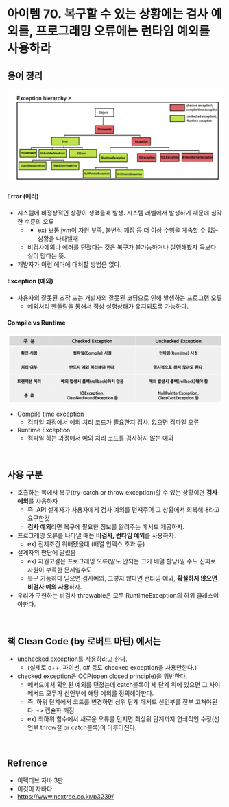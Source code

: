 # 아이템 70. 복구할 수 있는 상황에는 검사 예외를, 프로그래밍 오류에는 런타임 예외를 사용하라

## 용어 정리

<img alt="44444444444›››››› 1" src="../../images/hs/week_15/70_%EA%B2%80%EC%82%AC%EC%98%88%EC%99%B8_%EB%9F%B0%ED%83%80%EC%9E%84%EC%97%90%EB%9F%AC/c5b49055b7b49c085c1b64560a8e6d761694d6f944d2b6cbf05cc6ef1cb31c67.png" />  

#### Error (에러)
- 시스템에 비정상적인 상황이 생겼을때 발생. 시스템 레벨에서 발생하기 때문에 심각한 수준의 오류
  - - ex) 보통 jvm이 자원 부족, 불변식 깨짐 등 더 이상 수행을 계속할 수 없는 상황을 나타낼때
  - 비검사예외나 에러를 던졌다는 것은 복구가 불가능하거나 실행해봤자 득보다 실이 많다는 뜻.
- 개발자가 이런 에러에 대처할 방법은 없다.

#### Exception (예외)
- 사용자의 잘못된 조작 또는 개발자의 잘못된 코딩으로 인해 발생하는 프로그램 오류
  - 예외처리 헨들링을 통해서 정상 실행상태가 유지되도록 가능하다.
#### Compile vs Runtime 
<img alt="picture 2" src="../../images/hs/week_15/70_%EA%B2%80%EC%82%AC%EC%98%88%EC%99%B8_%EB%9F%B0%ED%83%80%EC%9E%84%EC%97%90%EB%9F%AC/fbde9fd7c39d29bef5452602f95d947f5837f35061a9bf11a8efd698366525b2.png" />  

- Compile time exception
  - 컴파일 과정에서 예외 처리 코드가 필요한지 검사. 없으면 컴파일 오류
- Runtime Exception
  - 컴파일 하는 과정에서 예외 처리 코드를 검사하지 않는 예외

<br/>

## 사용 구분
- 호출하는 쪽에서 복구(try-catch or throw exception)할 수 있는 상황이면 **검사 예외**를 사용하자 
  - 즉, API 설계자가 사용자에게 검사 예외를 던져주어 그 상황에서 회복해내라고 요구한것
  - **검사 예외**라면 복구에 필요한 정보를 알려주는 메서드 제공하자.
- 프로그래밍 오류를 나타낼 때는 **비검사, 런타임 예외**를 사용하자.
  - ex) 전제조건 위배됐을때 (배열 인덱스 초과 등)
- 설계자의 판단에 달렸음
    - ex) 자원고갈은 프로그래밍 오류(말도 안되는 크기 배열 할당)일 수도 진짜로 자원이 부족한 문제일수도
    - 복구 가능하다 믿으면 검사예외, 그렇지 않다면 런타임 예외, **확실하지 않으면 비검사 예외 사용**하자.
- 우리가 구현하는 비검사 throwable은 모두 RuntimeException의 하위 클래스여야한다.

<br/>

## 책 Clean Code (by 로버트 마틴) 에서는 
- unchecked exception를 사용하라고 한다.
  - (실제로 c++, 파이썬, c# 등도 checked exception을 사용안한다.)
- checked exception은 OCP(open closed principle)을 위반한다.
  - 메서드에서 확인된 예외를 던졌는데 catch블록이 세 단계 위에 있으면 그 사이 메서드 모두가 선언부에 해당 예외를 정의해야한다.
  - 즉, 하위 단계에서 코드를 변경하면 상위 단계 메서드 선언부를 전부 고쳐야된다. -> 캡슐화 깨짐
  - ex) 최하위 함수에서 새로운 오류를 던지면 최상위 단계까지 연쇄적인 수정(선언부 throw절 or catch블록)이 이루어진다.

<br/>

## Refrence
- 이펙티브 자바 3판
- 이것이 자바다
- https://www.nextree.co.kr/p3239/  